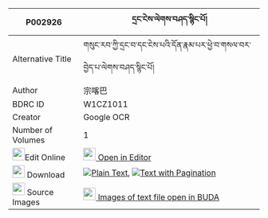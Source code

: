 |P002926|དྲང་ངེས་ལེགས་བཤད་སྙིང་པོ། 
| --- | --- 
|Alternative Title |གསུང་རབ་ཀྱི་དྲང་བ་དང་ངེས་པའི་དོན་རྣམ་པར་ཕྱེ་བ་གསལ་བར་བྱེད་པ་ལེགས་བཤད་སྙིང་པོ།
|Author| 宗喀巴
|BDRC ID | W1CZ1011
|Creator | Google OCR
|Number of Volumes| 1
|<img width="25" src="https://img.icons8.com/color/25/000000/edit-property.png">Edit Online| [<img width="25" src="https://avatars.githubusercontent.com/u/45091458?s=200&v=4"> Open in Editor](http://editor.openpecha.org/P002926)
|<img width="25" src="https://img.icons8.com/fluent/48/000000/download-2.png"/>  Download | [![](https://img.icons8.com/color/20/000000/txt.png)Plain Text](https://github.com/Openpecha/P002926/releases/download/v1/drang_ngelek_she_nyingpo_plain_P002926.zip), [![](https://img.icons8.com/color/20/000000/txt.png)Text with Pagination](https://github.com/Openpecha/P002926/releases/download/v1/drang_ngelek_she_nyingpo_pages_P002926.zip)
|<img width="25" src="https://img.icons8.com/plasticine/100/000000/pictures-folder.png"/>  Source Images | [<img width="25" src="https://library.bdrc.io/icons/BUDA-small.svg"> Images of text file open in BUDA](https://library.bdrc.io/show/bdr:W1CZ1011)